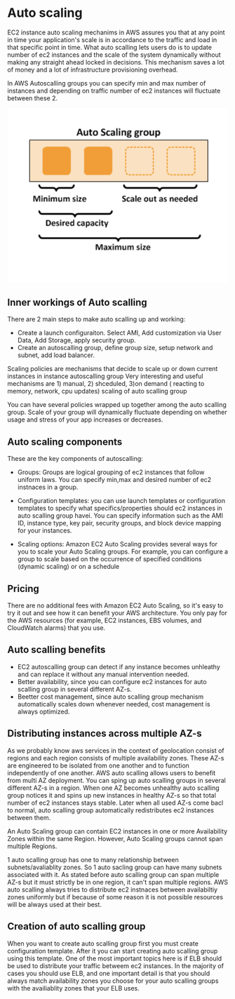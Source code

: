# Auto scaling
EC2 instance auto scaling mechanims in AWS assures you that at any point in time your application's scale is in accordance to
the traffic and load in that specific point in time.
What auto scalling lets users do is to update number of ec2 instances and the scale of the system dynamically without making any
straight ahead locked in decisions. This mechanism saves a lot of money and a lot of infrastructure provisioning overhead.  

In AWS Autoscalling groups you can specify min and max number of instances and depending on traffic number of ec2 instances will fluctuate
between these 2.

![autoscalling diagram](./auto-scaling.png)

## Inner workings of Auto scalling
There are 2 main steps to make auto scalling up and working:
- Create a launch configuraiton. Select AMI, Add customization via User Data, Add Storage, apply security group.
- Create an autoscalling group, define group size, setup network and subnet, add load balancer. 

Scaling policies are mechanisms that decide to scale up or down current instances in instance autoscalling group
Very interesting and useful mechanisms are 1) manual, 2) shceduled, 3)on demand ( reacting to memory, network, cpu updates) scaling of auto scalling group 

You can have several policies wrapped up together among the auto scalling group.
Scale of your group will dynamically fluctuate depending on whether usage and stress of your app increases or decreases.

## Auto scaling components
These are the key components of autoscalling:
- Groups: Groups are logical grouping of ec2 instances that follow uniform laws. You can specify min,max and desired number of ec2 instnaces in a group.
- Configuration templates: you can use launch templates or configuration templates to specify what specifics/properties should ec2 instances in auto scalling group havei. You can specify information such as the AMI ID, instance type, key pair, security groups, and block device mapping for your instances. 

- Scaling options: Amazon EC2 Auto Scaling provides several ways for you to scale your Auto Scaling groups. For example, you can configure a group to scale based on the occurrence of specified conditions (dynamic scaling) or on a schedule 

## Pricing
There are no additional fees with Amazon EC2 Auto Scaling, so it's easy to try it out and see how it can benefit your AWS architecture. You only pay for the AWS resources (for example, EC2 instances, EBS volumes, and CloudWatch alarms) that you use.

## Auto scalling benefits
- EC2 autoscalling group can detect if any instance becomes unhleathy and can replace it without any manual intervention needed. 
- Better availability, since you can configure ec2 instances for auto scalling group in several different AZ-s.
- Beetter cost management, since auto scalling group mechanism automatically scales down whenever needed, cost management is always optimized.

## Distributing instances across multiple AZ-s
As we probably know aws services in the context of geolocation consist of regions and each region consists of multiple availability zones.
These AZ-s are engineered to be isolated from one another and to function independently of one another.
AWS auto scalling allows users to benefit from multi AZ deployment. You can sping up auto scalling groups in several different AZ-s in a region.
When one AZ becomes unhealthy auto scalling group notices it and spins up new instances in healthy AZ-s so that total number of ec2 instances
stays stable. Later when all used AZ-s come bacl to normal, auto scalling group automatically redistributes ec2 instances between them.

An Auto Scaling group can contain EC2 instances in one or more Availability Zones within the same Region. However, Auto Scaling groups cannot span multiple Regions.

1 auto scalling group has one to many relationship between subnets/avaliablity zones. So 1 auto sacling group can have many subnets associated with it.
As stated before auto scalling group can span multiple AZ-s but it must strictly be in one region, it can't span multiple regions.
AWS auto scalling always tries to distribute ec2 instnaces between availabiltiy zones uniformly but if because of some reason it is not possible resources will be always used at their best.

## Creation of auto scalling group
When you want to create auto scalling group first you must create configuration template. After it you can start creating auto scalling group using this template.
One of the most important topics here is if ELB should be used to distribute your traffic betweem ec2 instances. In the majority of cases you should use ELB,
and one important detail is that you should always match availability zones you choose for your auto scalling groups with the availiablity zones that your ELB uses.
